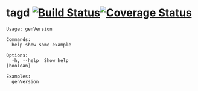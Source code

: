 # tagd [![Build Status](https://api.travis-ci.org/uncledu/genVersion.svg?branch=master)](https://api.travis-ci.org/uncledu/genVersion.svg?branch=master)[![Coverage Status](https://coveralls.io/repos/github/uncledu/genVersion/badge.svg?branch=master)](https://coveralls.io/github/uncledu/genVersion?branch=master)

```
Usage: genVersion 

Commands:
  help show some example

Options:
  -h, --help  Show help                                                [boolean]

Examples:
  genVersion
```
